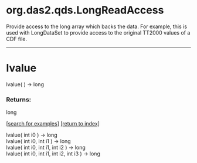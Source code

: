 # org.das2.qds.LongReadAccess

Provide access to the long array which backs the data.
 For example, this is used with LongDataSet to 
 provide access to the original TT2000 values of a 
 CDF file.

***
<a name="lvalue"></a>
# lvalue
lvalue(  ) &rarr; long



### Returns:
long


<a href="https://github.com/autoplot/dev/search?q=lvalue&unscoped_q=lvalue">[search for examples]</a>
<a href="https://github.com/autoplot/documentation/blob/master/javadoc/index-all.md">[return to index]</a>

lvalue( int i0 ) &rarr; long<br>
lvalue( int i0, int i1 ) &rarr; long<br>
lvalue( int i0, int i1, int i2 ) &rarr; long<br>
lvalue( int i0, int i1, int i2, int i3 ) &rarr; long<br>
